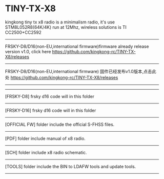 # TINY-TX-X8
kingkong tiny tx x8 radio is a minimalism radio, it's use STM8L052R8(64K/4K) run at 12Mhz, wireless solutions is TI CC2500+CC2592





*************************************************************************
FRSKY-D8/D16(non-EU,international firmware)firmware already release version v1.0, click here https://github.com/kingkong-rc/TINY-TX-X8/releases
*************************************************************************
FRSKY-D8/D16(non-EU,international firmware) 固件已经发布v1.0版本,点击此处 https://github.com/kingkong-rc/TINY-TX-X8/releases
*************************************************************************

*************************************************************************
[FRSKY-D8] frsky d16 code will in this folder
*************************************************************************
[FRSKY-D16] frsky d16 code will in this folder
*************************************************************************
[OFFICIAL FW] folder include the official S-FHSS files.
*************************************************************************
[PDF] folder include manual of x8 radio.
*************************************************************************
[SCH] folder include x8 radio schematic.
*************************************************************************
[TOOLS] folder include the BIN to LDAFW tools and update tools.
*************************************************************************




